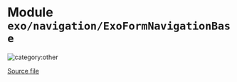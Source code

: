 # Module `exo/navigation/ExoFormNavigationBase`

![category:other](https://img.shields.io/badge/category-other-blue.svg?style=flat-square)



[Source file](..\..\src\exo\navigation\ExoFormNavigationBase.js)
